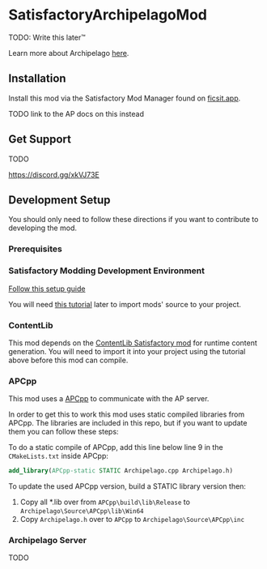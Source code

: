 # SatisfactoryArchipelagoMod

TODO: Write this later™

Learn more about Archipelago [here](https://archipelago.gg/).

## Installation

Install this mod via the Satisfactory Mod Manager found on [ficsit.app](https://ficsit.app/mod/Archipelago).

TODO link to the AP docs on this instead

## Get Support

TODO

<https://discord.gg/xkVJ73E>

## Development Setup

You should only need to follow these directions if you want to contribute to developing the mod.

### Prerequisites

### Satisfactory Modding Development Environment

[Follow this setup guide](https://docs.ficsit.app/satisfactory-modding/latest/Development/BeginnersGuide/index.html)

You will need [this tutorial](https://docs.ficsit.app/satisfactory-modding/latest/Development/BeginnersGuide/ImportingAnotherMod.html) later to import mods' source to your project.

### ContentLib

This mod depends on the [ContentLib Satisfactory mod](https://github.com/Nogg-aholic/ContentLib) for runtime content generation.
You will need to import it into your project using the tutorial above before this mod can compile.

### APCpp

This mod uses a [APCpp](https://github.com/Jarno458/APCpp/tree/Satisfactory) to communicate with the AP server.

In order to get this to work this mod uses static compiled libraries from APCpp.
The libraries are included in this repo, but if you want to update them you can follow these steps:

To do a static compile of APCpp, add this line below line 9 in the `CMakeLists.txt` inside APCpp:

```cmake
add_library(APCpp-static STATIC Archipelago.cpp Archipelago.h)
```

To update the used APCpp version, build a STATIC library version then:

1. Copy all *.lib over from `APCpp\build\lib\Release` to `Archipelago\Source\APCpp\lib\Win64`
2. Copy `Archipelago.h` over to `APCpp` to `Archipelago\Source\APCpp\inc`

### Archipelago Server

TODO
